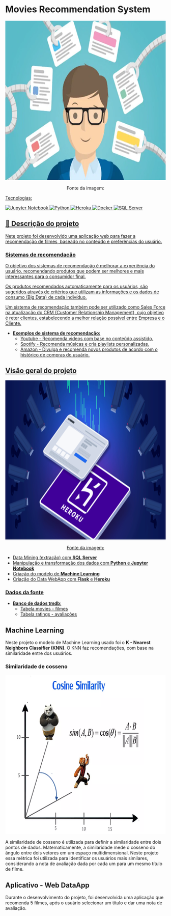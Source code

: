 # Movies Recommendation System
<p align="center"><img src="images/reco.png" height="500" width="800"></p>

<p align="center">Fonte da imagem:<a href="https://iaexpert.academy/2017/03/17/o-que-sao-sistemas-de-recomendacao"></p>
Tecnologias:

![Jupyter Notebook](https://img.shields.io/badge/Jupyter-F37626.svg?&style=for-the-badge&logo=Jupyter&logoColor=white) ![Python](https://img.shields.io/badge/Python-3776AB?style=for-the-badge&logo=python&logoColor=white) ![Heroku](https://img.shields.io/badge/Heroku-430098?style=for-the-badge&logo=heroku&logoColor=white) ![Docker](https://img.shields.io/badge/Docker-2CA5E0?style=for-the-badge&logo=docker&logoColor=white) ![SQL Server](https://img.shields.io/badge/Microsoft%20SQL%20Server-CC2927?style=for-the-badge&logo=microsoft%20sql%20server&logoColor=white)
## 📃 Descrição do projeto
Nete projeto foi desenvolvido uma aplicação web para fazer a recomendação de filmes, baseado no conteúdo e preferências do usuário.

### Sistemas de recomendação

O objetivo dos sistemas de recomendação é melhorar a experiência do usuário, recomendando produtos que podem ser melhores e mais interessantes para o consumidor final.

Os produtos recomendados automaticamente para os usuários, são sugeridos através de critérios que utilizam as informações e os dados de consumo (Big Data) de cada indivíduo.

Um sistema de recomendação também pode ser utilizado como Sales Force na atualização do CRM (Customer Relationship Management), cujo objetivo é reter clientes, estabelecendo a melhor relação possível entre Empresa e o Cliente.

* **Exemplos de sistema de recomendação:**
  * Youtube - Recomenda videos com base no conteúdo assistido.
  * Spotify - Recomenda músicas e cria playlists personalizadas.
  * Amazon - Divulga e recomenda novos produtos de acordo com o histórico de compras do usuário.

## Visão geral do projeto
<p align="center"><img src="images/app.png" height="500" width="800"></p>

<p align="center">Fonte da imagem:<a href="https://coralogix.com/blog/heroku-logs-the-complete-guide/"></p>

- Data Mining (extração) com **SQL Server**
- Manipulação e transformação dos dados com **Python** e **Jupyter Notebook**
- Criação do modelo de **Machine Learning**
- Criação do Data WebApp com **Flask** e **Heroku**

### Dados da fonte

* **Banco de dados tmdb**:
  * [Tabela movies - filmes](https://grouplens.org/datasets/movielens/25m)
  * [Tabela ratings - avaliações](https://grouplens.org/datasets/movielens/25m)

## Machine Learning

Neste projeto o modelo de Machine Learning usado foi o **K - Nearest Neighbors Classifier (KNN)**. O KNN faz recomendações, com base na similaridade entre dos usuários.

### Similaridade de cosseno
<p align="center"><img src="images/cosine.png" height="500" width="800"></p>

A similaridade de cosseno é utilizada para definir a similaridade entre dois pontos de dados. Matematicamente, a similaridade mede o cosseno do ângulo entre dois vetores em um espaço multidimensional.
Neste projeto essa métrica foi utilizada para identificar os usuários mais similares, considerando a nota de avaliação dada por cada um para um mesmo título de filme.

## Aplicativo - Web DataApp

Durante o desenvolvimento do projeto, foi desenvolvida uma aplicação que recomenda 5 filmes, após o usuário selecionar um título e dar uma nota de avaliação.